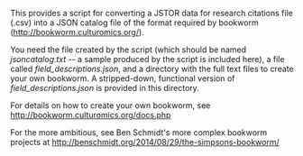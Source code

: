 
This provides a script for converting a JSTOR data for research citations file (.csv) into a JSON catalog file of the format required by bookworm (http://bookworm.culturomics.org/). 

You need the file created by the script (which should be named *jsoncatalog.txt* -- a sample produced by the script is included here), a file called *field_descriptions.json*, and a directory with the full text files to create your own bookworm. A stripped-down, functional version of *field_descriptions.json* is provided in this directory.


For details on how to create your own bookworm, see http://bookworm.culturomics.org/docs.php 

For the more ambitious, see Ben Schmidt's more complex bookworm projects at http://benschmidt.org/2014/08/29/the-simpsons-bookworm/